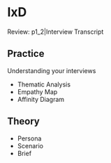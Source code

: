 # IxD 

Review: p1_2|Interview Transcript

## Practice

Understanding your interviews

- Thematic Analysis
- Empathy Map
- Affinity Diagram

## Theory

- Persona
- Scenario
- Brief
